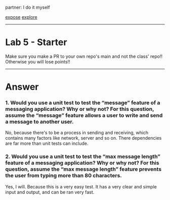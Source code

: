 partner: I do it myself

[expose](https://blog.sentixx.top/Lab5_Starter/expose)
[explore](https://blog.sentixx.top/Lab5_Starter/explore)

--------------------------

# Lab 5 - Starter
Make sure you make a PR to your own repo's main and not the class' repo!! Otherwise you will lose points!!

-------------------------------

# Answer

### 1. Would you use a unit test to test the “message” feature of a messaging application? Why or why not? For this question, assume the “message” feature allows a user to write and send a message to another user.
No, because there's to be a process in sending and receiving, which contains many factors like network, server and so on. There dependencies are far more than unit tests can include.

### 2. Would you use a unit test to test the “max message length” feature of a messaging application? Why or why not? For this question, assume the “max message length” feature prevents the user from typing more than 80 characters.
Yes, I will. Because this is a very easy test. It has a very clear and simple input and output, and can be ran very fast.